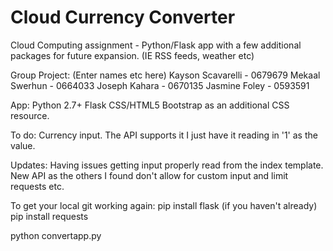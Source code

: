 # Cloud Currency Converter
Cloud Computing assignment - Python/Flask app with a few additional packages for future expansion. (IE RSS feeds, weather etc)  
 
Group Project:
(Enter names etc here)
Kayson Scavarelli - 0679679
Mekaal Swerhun - 0664033
Joseph Kahara - 0670135
Jasmine Foley - 0593591 

App:
Python 2.7+
Flask
CSS/HTML5
Bootstrap as an additional CSS resource.

To do:
Currency input. The API supports it I just have it reading in '1' as the value.

Updates:
Having issues getting input properly read from the index template. New API as the others I found don't allow for custom input and limit requests etc.

To get your local git working again:
 pip install flask (if you haven't already)
 pip install requests

 python convertapp.py


